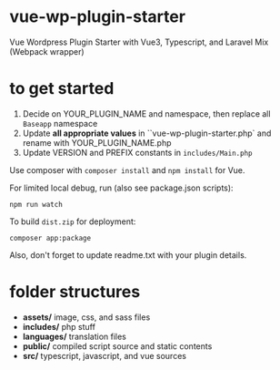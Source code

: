 # vue-wp-plugin-starter
Vue Wordpress Plugin Starter with Vue3, Typescript, and Laravel Mix (Webpack wrapper)

# to get started
1. Decide on YOUR_PLUGIN_NAME and namespace, then replace all `Baseapp` namespace
2. Update **all appropriate values** in ``vue-wp-plugin-starter.php` and rename with YOUR_PLUGIN_NAME.php
3. Update VERSION and PREFIX constants in `includes/Main.php`

Use composer with `composer install` and `npm install` for Vue.

For limited local debug, run (also see package.json scripts):
```shell
npm run watch
```

To build `dist.zip` for deployment:
```shell
composer app:package
```

Also, don't forget to update readme.txt with your plugin details.

# folder structures

- **assets/** image, css, and sass files
- **includes/**  php stuff
- **languages/** translation files
- **public/** compiled script source and static contents
- **src/** typescript, javascript, and vue sources
